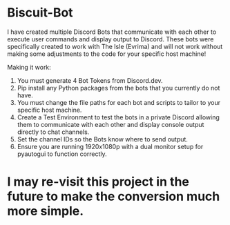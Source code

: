 # Biscuit-Bot
I have created multiple Discord Bots that communicate with each other to execute user commands and display output to Discord. These bots were specifically created to work with The Isle (Evrima) and will not work without making some adjustments to the code for your specific host machine!

Making it work:
1. You must generate 4 Bot Tokens from Discord.dev.
2. Pip install any Python packages from the bots that you currently do not have.
3. You must change the file paths for each bot and scripts to tailor to your specific host machine.
4. Create a Test Environment to test the bots in a private Discord allowing them to communicate with each other and display console output directly to chat channels.
5. Set the channel IDs so the Bots know where to send output.
6. Ensure you are running 1920x1080p with a dual monitor setup for pyautogui to function correctly.


# I may re-visit this project in the future to make the conversion much more simple.
